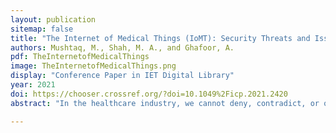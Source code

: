 ```yaml
---
layout: publication
sitemap: false
title: "The Internet of Medical Things (IoMT): Security Threats and Issues Affecting the Digital Economy"
authors: Mushtaq, M., Shah, M. A., and Ghafoor, A.
pdf: TheInternetofMedicalThings
image: TheInternetofMedicalThings.png
display: "Conference Paper in IET Digital Library"
year: 2021
doi: https://chooser.crossref.org/?doi=10.1049%2Ficp.2021.2420
abstract: "In the healthcare industry, we cannot deny, contradict, or oppose the importance of the Internet of Medical Things (IoMT). The ultimate purpose of the IoMT system is to gather and transmit health information, including ECG readings, weight measurements, blood pressure data, and sugar levels. This data may be shared with authorized individuals, such as physicians, participating health companies, insurance providers, or external contractors, regardless of their time, location, or device. However, the situation is not as straightforward because IoMT faces various emerging cyberattacks and threats. New malware attacks targeting IoMT are created and launched daily because attackers recognize the immense value of this market, worth billions. The purpose of this paper is to introduce you to some of the well-known attacks targeting IoT, including denial of service, router attacks, sensor attacks, replay attacks, fingerprinting, time-based spoofing, and recent malware attacks like Miari, Emoted, Gamut, and NE curs, as well as ransomware in IoMT."

---
```

